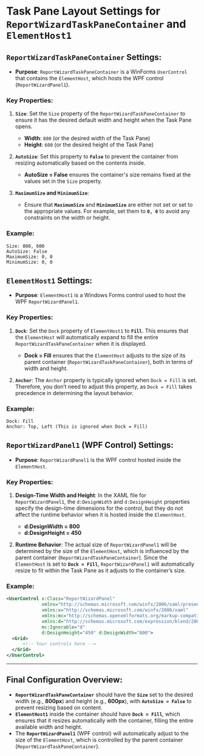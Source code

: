 # Task Pane Layout Settings for `ReportWizardTaskPaneContainer` and `ElementHost1`

## `ReportWizardTaskPaneContainer` Settings:
- **Purpose**: `ReportWizardTaskPaneContainer` is a WinForms `UserControl` that contains the `ElementHost`, which hosts the WPF control (`ReportWizardPanel1`).

### Key Properties:
1. **`Size`**: Set the `Size` property of the `ReportWizardTaskPaneContainer` to ensure it has the desired default width and height when the Task Pane opens.
   - **Width**: `800` (or the desired width of the Task Pane)
   - **Height**: `600` (or the desired height of the Task Pane)

2. **`AutoSize`**: Set this property to **`False`** to prevent the container from resizing automatically based on the contents inside.
   - **AutoSize = False** ensures the container's size remains fixed at the values set in the `Size` property.

3. **`MaximumSize` and `MinimumSize`**:
   - Ensure that **`MaximumSize`** and **`MinimumSize`** are either not set or set to the appropriate values. For example, set them to **`0, 0`** to avoid any constraints on the width or height.

### Example:
```text
Size: 800, 600
AutoSize: False
MaximumSize: 0, 0
MinimumSize: 0, 0
```

## `ElementHost1` Settings:
- **Purpose**: `ElementHost1` is a Windows Forms control used to host the WPF `ReportWizardPanel1`.

### Key Properties:
1. **`Dock`**: Set the `Dock` property of `ElementHost1` to **`Fill`**. This ensures that the `ElementHost` will automatically expand to fill the entire `ReportWizardTaskPaneContainer` when it is displayed.
   - **Dock = Fill** ensures that the `ElementHost` adjusts to the size of its parent container (`ReportWizardTaskPaneContainer`), both in terms of width and height.

2. **`Anchor`**: The `Anchor` property is typically ignored when `Dock = Fill` is set. Therefore, you don’t need to adjust this property, as `Dock = Fill` takes precedence in determining the layout behavior.

### Example:
```text
Dock: Fill
Anchor: Top, Left (This is ignored when Dock = Fill)
```

## `ReportWizardPanel1` (WPF Control) Settings:
- **Purpose**: `ReportWizardPanel1` is the WPF control hosted inside the `ElementHost`.

### Key Properties:
1. **Design-Time Width and Height**: In the XAML file for `ReportWizardPanel1`, the `d:DesignWidth` and `d:DesignHeight` properties specify the design-time dimensions for the control, but they do not affect the runtime behavior when it is hosted inside the `ElementHost`.
   - **d:DesignWidth = 800**
   - **d:DesignHeight = 450**

2. **Runtime Behavior**: The actual size of `ReportWizardPanel1` will be determined by the size of the `ElementHost`, which is influenced by the parent container (`ReportWizardTaskPaneContainer`). Since the `ElementHost` is set to **`Dock = Fill`**, `ReportWizardPanel1` will automatically resize to fit within the Task Pane as it adjusts to the container’s size.

### Example:
```xml
<UserControl x:Class="ReportWizardPanel"
             xmlns="http://schemas.microsoft.com/winfx/2006/xaml/presentation"
             xmlns:x="http://schemas.microsoft.com/winfx/2006/xaml"
             xmlns:mc="http://schemas.openxmlformats.org/markup-compatibility/2006"
             xmlns:d="http://schemas.microsoft.com/expression/blend/2008"
             mc:Ignorable="d"
             d:DesignHeight="450" d:DesignWidth="800">
  <Grid>
      <!-- Your controls here -->
  </Grid>
</UserControl>
```

---

## Final Configuration Overview:
- **`ReportWizardTaskPaneContainer`** should have the **`Size`** set to the desired width (e.g., **800px**) and height (e.g., **600px**), with **`AutoSize = False`** to prevent resizing based on content.
- **`ElementHost1`** inside the container should have **`Dock = Fill`**, which ensures that it resizes automatically with the container, filling the entire available width and height.
- The **`ReportWizardPanel1`** (WPF control) will automatically adjust to the size of the `ElementHost`, which is controlled by the parent container (`ReportWizardTaskPaneContainer`).
